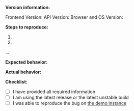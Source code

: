 <!--

Please fill out this issue template to report a bug.

1. If you want to propose a new feature, please open a discussion thread in the forum: https://community.vikunja.io
2. Please ask questions or configuration/deploy problems on our [Matrix Room](https://matrix.to/#/#vikunja:matrix.org) or forum (https://community.vikunja.io).
3. Make sure you are using the latest release and
   take a moment to check that your issue hasn't been reported before.
4. Please give all relevant information below for bug reports, because
   incomplete details will be handled as an invalid report and closed.

-->

**Version information:**

Frontend Version:
API Version: 
Browser and OS Version:

**Steps to reproduce:**

<!--
Add clear steps to reproduce the bug. Provide screenshots where applicable.
-->

1. 
2.
...

**Expected behavior:**

<!--
Describe what happened.
-->



**Actual behavior:**

<!--
Describe what happened instead.
-->



**Checklist:**

* [ ] I have provided all required information
* [ ] I am using the latest release or the latest unstable build
* [ ] I was able to reproduce the bug on [the demo instance](https://try.vikunja.io)
